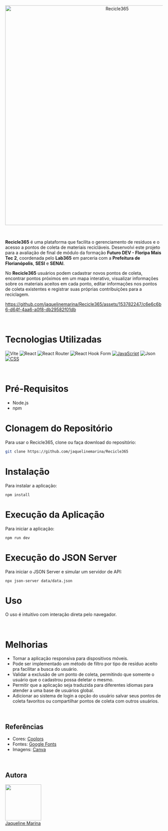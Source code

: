 <br>

<p align="center">
  <img src="https://github.com/jaquelinemarina/Recicle365/assets/153782247/e6b446a1-058e-426c-822b-5af4b6bb9314" alt="Recicle365" width="700">
</p>

<br>

  **Recicle365** é uma plataforma que facilita o gerenciamento de resíduos e o acesso a pontos de coleta de materiais recicláveis. 
  Desenvolvi este projeto para a avaliação de final de módulo da formação **Futuro DEV - Floripa Mais Tec 2**, coordenada pelo **Lab365** em parceria com a **Prefeitura de Florianópolis**, **SESI** e **SENAI**.

  No **Recicle365** usuários podem cadastrar novos pontos de coleta, encontrar pontos próximos em um mapa interativo, 
  visualizar informações sobre os materiais aceitos em cada ponto, editar informações nos pontos de coleta existentes e registrar suas próprias contribuições para a reciclagem.



https://github.com/jaquelinemarina/Recicle365/assets/153782247/c6e6c6b6-d64f-4aa6-a0f8-db29582f01db


 
<br>

# Tecnologias Utilizadas

![Vite](https://img.shields.io/badge/Vite-B73BFE?style=for-the-badge&logo=vite&logoColor=FFD62E)
![React](https://img.shields.io/badge/react-%2320232a.svg?style=for-the-badge&logo=react&logoColor=%2361DAFB)
![React Router](https://img.shields.io/badge/React_Router-CA4245?style=for-the-badge&logo=react-router&logoColor=white)
![React Hook Form](https://img.shields.io/badge/React%20Hook%20Form-%23EC5990.svg?style=for-the-badge&logo=reacthookform&logoColor=white)
[![JavaScript](https://img.shields.io/badge/JavaScript-F7DF1E?style=for-the-badge&logo=javascript&logoColor=black)](https://developer.mozilla.org/en-US/docs/Web/JavaScript)
![Json](https://img.shields.io/badge/json-5E5C5C?style=for-the-badge&logo=json&logoColor=white)
[![CSS](https://img.shields.io/badge/CSS.module-1572B6?style=for-the-badge&logo=css3&logoColor=white)](https://developer.mozilla.org/en-US/docs/Web/CSS)

<br> 

# Pré-Requisitos

- Node.js
- npm

# Clonagem do Repositório
Para usar o Recicle365, clone ou faça download do repositório:

```bash
git clone https://github.com/jaquelinemarina/Recicle365
```

# Instalação
Para instalar a aplicação:
```shell
npm install
```

# Execução da Aplicação
Para iniciar a aplicação:

```shell
npm run dev
```

# Execução do JSON Server
Para iniciar o JSON Server e simular um servidor de API:

```shell
npx json-server data/data.json
```

# Uso

O uso é intuitivo com interação direta pelo navegador.

<br>

# Melhorias

- Tornar a aplicação responsiva para dispositivos móveis.
- Pode ser implementado um método de filtro por tipo de resíduo aceito pra facilitar a busca do usuário.
- Validar a exclusão de um ponto de coleta, permitindo que somente o usuário que o cadastrou possa deletar o mesmo.
- Permitir que a aplicação seja traduzida para diferentes idiomas para atender a uma base de usuários global.
- Adicionar ao sistema de login a opção do usuário salvar seus pontos de coleta favoritos ou compartilhar pontos de coleta com outros usuários.

<br>

## Referências

- Cores: [ Coolors ](https://coolors.com/)
- Fontes: [ Google Fonts](https://fonts.google.com/)
- Imagens: [Canva](https://www.canva.com/)

<br>

## Autora

[<img loading="lazy" src="https://avatars.githubusercontent.com/u/153782247?v=4" width=115><br>Jaqueline Marina](www.linkedin.com/in/jaquelinemarina)  
